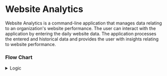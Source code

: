 # Website Analytics

Website Analytics is a command-line application that manages data relating to an organization's website performance.  The user can interact with the application by entering the daily website data.  The application processes the entered and historical data and provides the user with insights relating to website performance.

### Flow Chart
<details>
<summary>
Logic 
</summary>
</detail>

![Responsive Mockup](/docs/Flow%20Diagram%20Analytics.png)

